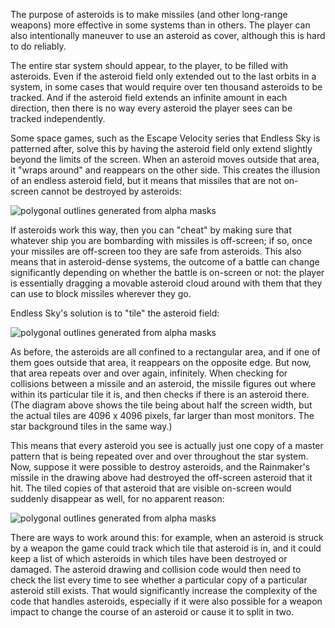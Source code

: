 The purpose of asteroids is to make missiles (and other long-range weapons) more effective in some systems than in others. The player can also intentionally maneuver to use an asteroid as cover, although this is hard to do reliably.

The entire star system should appear, to the player, to be filled with asteroids. Even if the asteroid field only extended out to the last orbits in a system, in some cases that would require over ten thousand asteroids to be tracked. And if the asteroid field extends an infinite amount in each direction, then there is no way every asteroid the player sees can be tracked independently.

Some space games, such as the Escape Velocity series that Endless Sky is patterned after, solve this by having the asteroid field only extend slightly beyond the limits of the screen. When an asteroid moves outside that area, it "wraps around" and reappears on the other side. This creates the illusion of an endless asteroid field, but it means that missiles that are not on-screen cannot be destroyed by asteroids:

![polygonal outlines generated from alpha masks](https://endless-sky.github.io/images/ev%20asteroids.png)

If asteroids work this way, then you can "cheat" by making sure that whatever ship you are bombarding with missiles is off-screen; if so, once your missiles are off-screen too they are safe from asteroids. This also means that in asteroid-dense systems, the outcome of a battle can change significantly depending on whether the battle is on-screen or not: the player is essentially dragging a movable asteroid cloud around with them that they can use to block missiles wherever they go.

Endless Sky's solution is to "tile" the asteroid field:

![polygonal outlines generated from alpha masks](https://endless-sky.github.io/images/tiled%20asteroids.png)

As before, the asteroids are all confined to a rectangular area, and if one of them goes outside that area, it reappears on the opposite edge. But now, that area repeats over and over again, infinitely. When checking for collisions between a missile and an asteroid, the missile figures out where within its particular tile it is, and then checks if there is an asteroid there. (The diagram above shows the tile being about half the screen width, but the actual tiles are 4096 x 4096 pixels, far larger than most monitors. The star background tiles in the same way.)

This means that every asteroid you see is actually just one copy of a master pattern that is being repeated over and over throughout the star system. Now, suppose it were possible to destroy asteroids, and the Rainmaker's missile in the drawing above had destroyed the off-screen asteroid that it hit. The tiled copies of that asteroid that are visible on-screen would suddenly disappear as well, for no apparent reason:

![polygonal outlines generated from alpha masks](https://endless-sky.github.io/images/exploding%20asteroid.png)

There are ways to work around this: for example, when an asteroid is struck by a weapon the game could track which tile that asteroid is in, and it could keep a list of which asteroids in which tiles have been destroyed or damaged. The asteroid drawing and collision code would then need to check the list every time to see whether a particular copy of a particular asteroid still exists. That would significantly increase the complexity of the code that handles asteroids, especially if it were also possible for a weapon impact to change the course of an asteroid or cause it to split in two.
